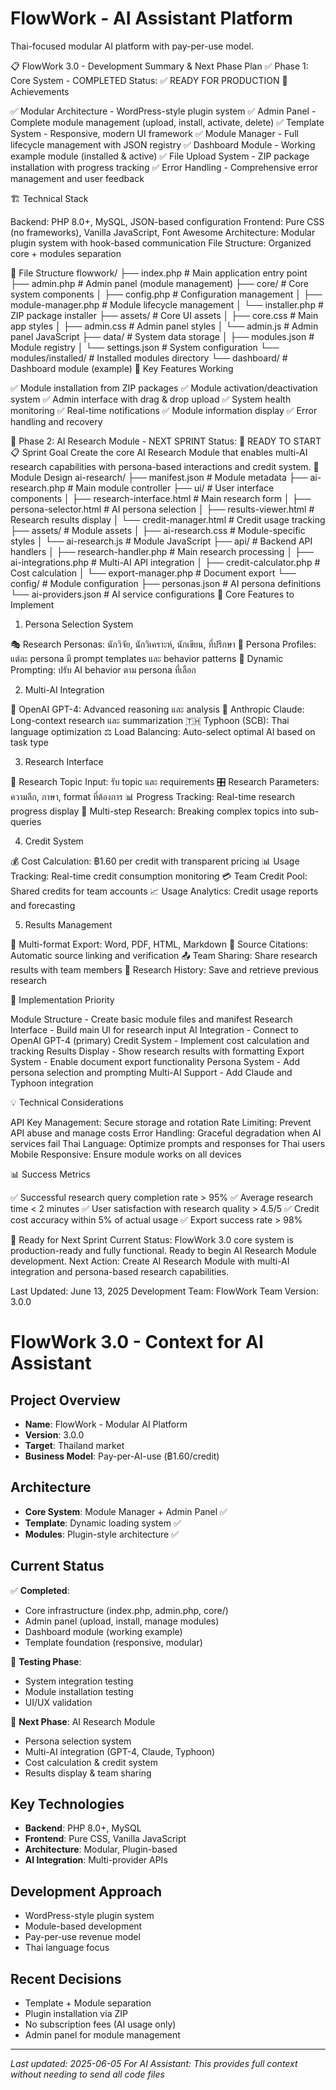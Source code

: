 # FlowWork - AI Assistant Platform

<!-- 
🚨 IMPORTANT DEVELOPMENT GUIDELINES FOR AI ASSISTANTS 🚨

การพัฒนา FlowWork ต้องปฏิบัติตามหนักแนวทางเหล่านี้:

1. 📝 **แก้ไขเฉพาะส่วนที่ระบุ** - ห้ามเขียนโค้ดใหม่ทั้งหมด เพียงแก้ไขส่วนที่ขอให้อัปเดตเท่านั้น
2. 🎯 **ยึดตามแผนงาน** - ทำงานตามแผนที่กำหนดไว้ ไม่เปลี่ยนแปลงโครงสร้างหลักโดยไม่ได้รับอนุญาต
3. 🔧 **อัปเดตส่วนย่อย** - แก้ไขทีละไฟล์ ทีละฟังก์ชัน เพื่อลดความเสี่ยงในการผิดพลาด
4. ✅ **ตรวจสอบก่อนแก้ไข** - ศึกษาโค้ดที่มีอยู่แล้วให้เข้าใจก่อนทำการแก้ไข
5. 🧩 **รักษาความเข้ากันได้** - การแก้ไขต้องไม่ทำลายฟีเจอร์ที่ทำงานได้แล้ว
6. 📋 **อ้างอิงแผนงาน** - ใช้ chat-context.md และแผนงานที่มีอยู่เป็นหลัก
7. 🔄 **ทดสอบหลังแก้ไข** - ตรวจสอบว่าการแก้ไขไม่กระทบระบบเดิม

⚠️ หากไม่แน่ใจ ให้ถามก่อนแก้ไข อย่าสมมติหรือเดาเอาเอง
✨ เป้าหมาย: พัฒนาระบบที่เสถียร ใช้งานได้จริง และตรงตามวัตถุประสงค์

Current Phase: Phase 2 - AI Research Module Development
Last Updated: 2025-06-13
-->

Thai-focused modular AI platform with pay-per-use model.


📋 FlowWork 3.0 - Development Summary & Next Phase Plan
✅ Phase 1: Core System - COMPLETED
Status: ✅ READY FOR PRODUCTION
🎯 Achievements

✅ Modular Architecture - WordPress-style plugin system
✅ Admin Panel - Complete module management (upload, install, activate, delete)
✅ Template System - Responsive, modern UI framework
✅ Module Manager - Full lifecycle management with JSON registry
✅ Dashboard Module - Working example module (installed & active)
✅ File Upload System - ZIP package installation with progress tracking
✅ Error Handling - Comprehensive error management and user feedback

🏗️ Technical Stack

Backend: PHP 8.0+, MySQL, JSON-based configuration
Frontend: Pure CSS (no frameworks), Vanilla JavaScript, Font Awesome
Architecture: Modular plugin system with hook-based communication
File Structure: Organized core + modules separation

📁 File Structure
flowwork/
├── index.php              # Main application entry point
├── admin.php              # Admin panel (module management)
├── core/                  # Core system components
│   ├── config.php         # Configuration management
│   ├── module-manager.php # Module lifecycle management
│   └── installer.php      # ZIP package installer
├── assets/                # Core UI assets
│   ├── core.css          # Main app styles
│   ├── admin.css         # Admin panel styles
│   └── admin.js          # Admin panel JavaScript
├── data/                  # System data storage
│   ├── modules.json       # Module registry
│   └── settings.json      # System configuration
└── modules/installed/     # Installed modules directory
    └── dashboard/         # Dashboard module (example)
🔧 Key Features Working

✅ Module installation from ZIP packages
✅ Module activation/deactivation system
✅ Admin interface with drag & drop upload
✅ System health monitoring
✅ Real-time notifications
✅ Module information display
✅ Error handling and recovery


🎯 Phase 2: AI Research Module - NEXT SPRINT
Status: 🔄 READY TO START
📋 Sprint Goal
Create the core AI Research Module that enables multi-AI research capabilities with persona-based interactions and credit system.
🎨 Module Design
ai-research/
├── manifest.json                 # Module metadata
├── ai-research.php              # Main module controller
├── ui/                          # User interface components
│   ├── research-interface.html  # Main research form
│   ├── persona-selector.html    # AI persona selection
│   ├── results-viewer.html      # Research results display
│   └── credit-manager.html      # Credit usage tracking
├── assets/                      # Module assets
│   ├── ai-research.css         # Module-specific styles
│   └── ai-research.js          # Module JavaScript
├── api/                        # Backend API handlers
│   ├── research-handler.php    # Main research processing
│   ├── ai-integrations.php     # Multi-AI API integration
│   ├── credit-calculator.php   # Cost calculation
│   └── export-manager.php      # Document export
└── config/                     # Module configuration
    ├── personas.json           # AI persona definitions
    └── ai-providers.json       # AI service configurations
🧠 Core Features to Implement
1. Persona Selection System

🎭 Research Personas: นักวิจัย, นักวิเคราะห์, นักเขียน, ที่ปรึกษา
🎯 Persona Profiles: แต่ละ persona มี prompt templates และ behavior patterns
🔄 Dynamic Prompting: ปรับ AI behavior ตาม persona ที่เลือก

2. Multi-AI Integration

🤖 OpenAI GPT-4: Advanced reasoning และ analysis
🧠 Anthropic Claude: Long-context research และ summarization
🇹🇭 Typhoon (SCB): Thai language optimization
⚖️ Load Balancing: Auto-select optimal AI based on task type

3. Research Interface

📝 Research Topic Input: รับ topic และ requirements
🎛️ Research Parameters: ความลึก, ภาษา, format ที่ต้องการ
📊 Progress Tracking: Real-time research progress display
🔄 Multi-step Research: Breaking complex topics into sub-queries

4. Credit System

💰 Cost Calculation: ฿1.60 per credit with transparent pricing
📊 Usage Tracking: Real-time credit consumption monitoring
💳 Team Credit Pool: Shared credits for team accounts
📈 Usage Analytics: Credit usage reports and forecasting

5. Results Management

📄 Multi-format Export: Word, PDF, HTML, Markdown
🔗 Source Citations: Automatic source linking and verification
📤 Team Sharing: Share research results with team members
💾 Research History: Save and retrieve previous research

🎯 Implementation Priority

Module Structure - Create basic module files and manifest
Research Interface - Build main UI for research input
AI Integration - Connect to OpenAI GPT-4 (primary)
Credit System - Implement cost calculation and tracking
Results Display - Show research results with formatting
Export System - Enable document export functionality
Persona System - Add persona selection and prompting
Multi-AI Support - Add Claude and Typhoon integration

💡 Technical Considerations

API Key Management: Secure storage and rotation
Rate Limiting: Prevent API abuse and manage costs
Error Handling: Graceful degradation when AI services fail
Thai Language: Optimize prompts and responses for Thai users
Mobile Responsive: Ensure module works on all devices

📊 Success Metrics

✅ Successful research query completion rate > 95%
✅ Average research time < 2 minutes
✅ User satisfaction with research quality > 4.5/5
✅ Credit cost accuracy within 5% of actual usage
✅ Export success rate > 98%


🚀 Ready for Next Sprint
Current Status: FlowWork 3.0 core system is production-ready and fully functional. Ready to begin AI Research Module development.
Next Action: Create AI Research Module with multi-AI integration and persona-based research capabilities.

Last Updated: June 13, 2025
Development Team: FlowWork Team
Version: 3.0.0


# FlowWork 3.0 - Context for AI Assistant

## Project Overview
- **Name**: FlowWork - Modular AI Platform
- **Version**: 3.0.0  
- **Target**: Thailand market
- **Business Model**: Pay-per-AI-use (฿1.60/credit)

## Architecture
- **Core System**: Module Manager + Admin Panel ✅
- **Template**: Dynamic loading system ✅
- **Modules**: Plugin-style architecture ✅

## Current Status
✅ **Completed**:
- Core infrastructure (index.php, admin.php, core/)
- Admin panel (upload, install, manage modules)
- Dashboard module (working example)
- Template foundation (responsive, modular)

🔄 **Testing Phase**:
- System integration testing
- Module installation testing
- UI/UX validation

🎯 **Next Phase**: AI Research Module
- Persona selection system
- Multi-AI integration (GPT-4, Claude, Typhoon)
- Cost calculation & credit system
- Results display & team sharing

## Key Technologies
- **Backend**: PHP 8.0+, MySQL
- **Frontend**: Pure CSS, Vanilla JavaScript
- **Architecture**: Modular, Plugin-based
- **AI Integration**: Multi-provider APIs

## Development Approach
- WordPress-style plugin system
- Module-based development
- Pay-per-use revenue model
- Thai language focus

## Recent Decisions
- Template + Module separation
- Plugin installation via ZIP
- No subscription fees (AI usage only)
- Admin panel for module management

---
*Last updated: 2025-06-05*
*For AI Assistant: This provides full context without needing to send all code files*
